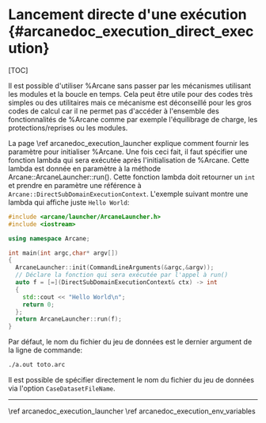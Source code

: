 # Lancement directe d'une exécution {#arcanedoc_execution_direct_execution}

[TOC]

Il est possible d'utiliser %Arcane sans passer par les mécanismes
utilisant les modules et la boucle en temps. Cela peut être utile pour
des codes très simples ou des utilitaires mais ce mécanisme est
déconseillé pour les gros codes de calcul car il ne permet pas
d'accéder à l'ensemble des fonctionnalités de %Arcane comme par
exemple l'équilibrage de charge, les protections/reprises ou les modules.

La page \ref arcanedoc_execution_launcher explique comment fournir les paramètre
pour initialiser %Arcane. Une fois ceci fait, il faut spécifier une fonction lambda qui
sera exécutée après l'initialisation de %Arcane. Cette lambda est
donnée en paramètre à la méthode Arcane::ArcaneLauncher::run(). Cette
fonction lambda doit retourner un `int` et prendre en paramètre une
référence à `Arcane::DirectSubDomainExecutionContext`. L'exemple suivant montre
une lambda qui affiche juste `Hello World`:

```cpp
#include <arcane/launcher/ArcaneLauncher.h>
#include <iostream>

using namespace Arcane;

int main(int argc,char* argv[])
{
  ArcaneLauncher::init(CommandLineArguments(&argc,&argv));
  // Déclare la fonction qui sera exécutée par l'appel à run()
  auto f = [=](DirectSubDomainExecutionContext& ctx) -> int
  {
    std::cout << "Hello World\n";
    return 0;
  };
  return ArcaneLauncher::run(f);
}
```


Par défaut, le nom du fichier du jeu de données est le dernier argument de la ligne de commande:

```sh
./a.out toto.arc
```

Il est possible de spécifier directement le nom du fichier du jeu de
données via l'option `CaseDatasetFileName`.



____

<div class="section_buttons">
<span class="back_section_button">
\ref arcanedoc_execution_launcher
</span>
<span class="next_section_button">
\ref arcanedoc_execution_env_variables
</span>
</div>
